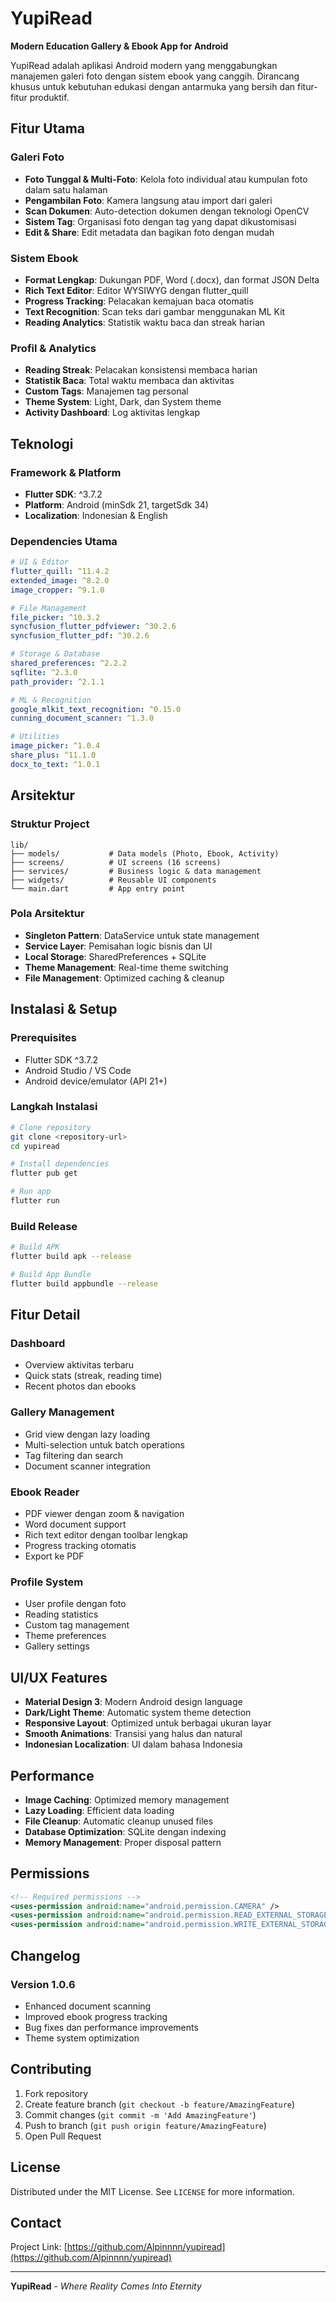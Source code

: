 # YupiRead

**Modern Education Gallery & Ebook App for Android**

YupiRead adalah aplikasi Android modern yang menggabungkan manajemen galeri foto dengan sistem ebook yang canggih. Dirancang khusus untuk kebutuhan edukasi dengan antarmuka yang bersih dan fitur-fitur produktif.

## Fitur Utama

### Galeri Foto
- **Foto Tunggal & Multi-Foto**: Kelola foto individual atau kumpulan foto dalam satu halaman
- **Pengambilan Foto**: Kamera langsung atau import dari galeri
- **Scan Dokumen**: Auto-detection dokumen dengan teknologi OpenCV
- **Sistem Tag**: Organisasi foto dengan tag yang dapat dikustomisasi
- **Edit & Share**: Edit metadata dan bagikan foto dengan mudah

### Sistem Ebook
- **Format Lengkap**: Dukungan PDF, Word (.docx), dan format JSON Delta
- **Rich Text Editor**: Editor WYSIWYG dengan flutter_quill
- **Progress Tracking**: Pelacakan kemajuan baca otomatis
- **Text Recognition**: Scan teks dari gambar menggunakan ML Kit
- **Reading Analytics**: Statistik waktu baca dan streak harian

### Profil & Analytics
- **Reading Streak**: Pelacakan konsistensi membaca harian
- **Statistik Baca**: Total waktu membaca dan aktivitas
- **Custom Tags**: Manajemen tag personal
- **Theme System**: Light, Dark, dan System theme
- **Activity Dashboard**: Log aktivitas lengkap

## Teknologi

### Framework & Platform
- **Flutter SDK**: ^3.7.2
- **Platform**: Android (minSdk 21, targetSdk 34)
- **Localization**: Indonesian & English

### Dependencies Utama
```yaml
# UI & Editor
flutter_quill: ^11.4.2
extended_image: ^8.2.0
image_cropper: ^9.1.0

# File Management
file_picker: ^10.3.2
syncfusion_flutter_pdfviewer: ^30.2.6
syncfusion_flutter_pdf: ^30.2.6

# Storage & Database
shared_preferences: ^2.2.2
sqflite: ^2.3.0
path_provider: ^2.1.1

# ML & Recognition
google_mlkit_text_recognition: ^0.15.0
cunning_document_scanner: ^1.3.0

# Utilities
image_picker: ^1.0.4
share_plus: ^11.1.0
docx_to_text: ^1.0.1
```

## Arsitektur

### Struktur Project
```
lib/
├── models/           # Data models (Photo, Ebook, Activity)
├── screens/          # UI screens (16 screens)
├── services/         # Business logic & data management
├── widgets/          # Reusable UI components
└── main.dart         # App entry point
```

### Pola Arsitektur
- **Singleton Pattern**: DataService untuk state management
- **Service Layer**: Pemisahan logic bisnis dan UI
- **Local Storage**: SharedPreferences + SQLite
- **Theme Management**: Real-time theme switching
- **File Management**: Optimized caching & cleanup

## Instalasi & Setup

### Prerequisites
- Flutter SDK ^3.7.2
- Android Studio / VS Code
- Android device/emulator (API 21+)

### Langkah Instalasi
```bash
# Clone repository
git clone <repository-url>
cd yupiread

# Install dependencies
flutter pub get

# Run app
flutter run
```

### Build Release
```bash
# Build APK
flutter build apk --release

# Build App Bundle
flutter build appbundle --release
```

## Fitur Detail

### Dashboard
- Overview aktivitas terbaru
- Quick stats (streak, reading time)
- Recent photos dan ebooks

### Gallery Management
- Grid view dengan lazy loading
- Multi-selection untuk batch operations
- Tag filtering dan search
- Document scanner integration

### Ebook Reader
- PDF viewer dengan zoom & navigation
- Word document support
- Rich text editor dengan toolbar lengkap
- Progress tracking otomatis
- Export ke PDF

### Profile System
- User profile dengan foto
- Reading statistics
- Custom tag management
- Theme preferences
- Gallery settings

## UI/UX Features

- **Material Design 3**: Modern Android design language
- **Dark/Light Theme**: Automatic system theme detection
- **Responsive Layout**: Optimized untuk berbagai ukuran layar
- **Smooth Animations**: Transisi yang halus dan natural
- **Indonesian Localization**: UI dalam bahasa Indonesia

## Performance

- **Image Caching**: Optimized memory management
- **Lazy Loading**: Efficient data loading
- **File Cleanup**: Automatic cleanup unused files
- **Database Optimization**: SQLite dengan indexing
- **Memory Management**: Proper disposal pattern

## Permissions

```xml
<!-- Required permissions -->
<uses-permission android:name="android.permission.CAMERA" />
<uses-permission android:name="android.permission.READ_EXTERNAL_STORAGE" />
<uses-permission android:name="android.permission.WRITE_EXTERNAL_STORAGE" />
```

## Changelog

### Version 1.0.6
- Enhanced document scanning
- Improved ebook progress tracking
- Bug fixes dan performance improvements
- Theme system optimization

## Contributing

1. Fork repository
2. Create feature branch (`git checkout -b feature/AmazingFeature`)
3. Commit changes (`git commit -m 'Add AmazingFeature'`)
4. Push to branch (`git push origin feature/AmazingFeature`)
5. Open Pull Request

## License

Distributed under the MIT License. See `LICENSE` for more information.

## Contact

Project Link: [https://github.com/Alpinnnn/yupiread](https://github.com/Alpinnnn/yupiread)

---

**YupiRead** - *Where Reality Comes Into Eternity* 
